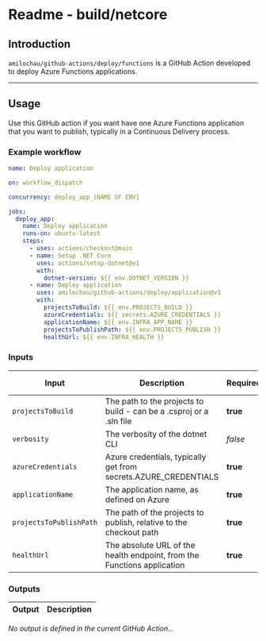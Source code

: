 # Readme - build/netcore

## Introduction

`amilochau/github-actions/deploy/functions` is a GitHub Action developed to deploy Azure Functions applications.

---

## Usage

Use this GitHub action if you want have one Azure Functions application that you want to publish, typically in a Continuous Delivery process.

### Example workflow

```yaml
name: Deploy application

on: workflow_dispatch

concurrency: deploy_app_[NAME OF ENV]

jobs:
  deploy_app:
    name: Deploy application
    runs-on: ubuntu-latest
    steps:
      - uses: actions/checkout@main
      - name: Setup .NET Core
        uses: actions/setup-dotnet@v1
        with:
          dotnet-version: ${{ env.DOTNET_VERSION }}
      - name: Deploy application
        uses: amilochau/github-actions/deploy/application@v1
        with:
          projectsToBuild: ${{ env.PROJECTS_BUILD }}
          azureCredentials: ${{ secrets.AZURE_CREDENTIALS }}
          applicationName: ${{ env.INFRA_APP_NAME }}
          projectsToPublishPath: ${{ env.PROJECTS_PUBLISH }}
          healthUrl: ${{ env.INFRA_HEALTH }}
```

### Inputs

| Input | Description | Required | Default value |
| ----- | ----------- | -------- | ------------- |
| `projectsToBuild` | The path to the projects to build - can be a .csproj or a .sln file | **true** |
| `verbosity` | The verbosity of the dotnet CLI | *false* | `minimal` |
| `azureCredentials` | Azure credentials, typically get from secrets.AZURE_CREDENTIALS | **true** |
| `applicationName` | The application name, as defined on Azure | **true** |
| `projectsToPublishPath` | The path of the projects to publish, relative to the checkout path | **true** |
| `healthUrl` | The absolute URL of the health endpoint, from the Functions application | **true** |

### Outputs

| Output | Description |
| ------ | ----------- |

*No output is defined in the current GitHub Action...*
